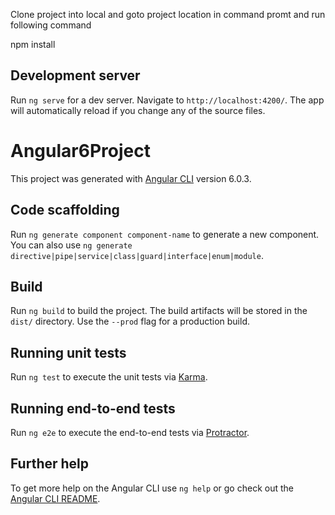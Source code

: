 Clone project into local and goto project location in command promt and run following command
 
 npm install

## Development server

Run `ng serve` for a dev server. Navigate to `http://localhost:4200/`. The app will automatically reload if you change any of the source files.


# Angular6Project

This project was generated with [Angular CLI](https://github.com/angular/angular-cli) version 6.0.3.


## Code scaffolding

Run `ng generate component component-name` to generate a new component. You can also use `ng generate directive|pipe|service|class|guard|interface|enum|module`.

## Build

Run `ng build` to build the project. The build artifacts will be stored in the `dist/` directory. Use the `--prod` flag for a production build.

## Running unit tests

Run `ng test` to execute the unit tests via [Karma](https://karma-runner.github.io).

## Running end-to-end tests

Run `ng e2e` to execute the end-to-end tests via [Protractor](http://www.protractortest.org/).

## Further help

To get more help on the Angular CLI use `ng help` or go check out the [Angular CLI README](https://github.com/angular/angular-cli/blob/master/README.md).
